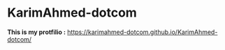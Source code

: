 ﻿# KarimAhmed-dotcom

**This is my protfilio :** https://karimahmed-dotcom.github.io/KarimAhmed-dotcom/
